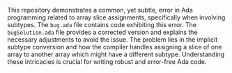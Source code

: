 This repository demonstrates a common, yet subtle, error in Ada programming related to array slice assignments, specifically when involving subtypes. The `bug.ada` file contains code exhibiting this error.  The `bugSolution.ada` file provides a corrected version and explains the necessary adjustments to avoid the issue.  The problem lies in the implicit subtype conversion and how the compiler handles assigning a slice of one array to another array which might have a different subtype.  Understanding these intricacies is crucial for writing robust and error-free Ada code.
